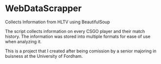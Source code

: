 # WebDataScrapper
Collects Information from HLTV using BeautifulSoup

The script collects information on every CSGO player and their match history. The information was stored into multiple formats for ease of use when analyzing it.

This is a project that I created after being comission by a senior majoring in buisness at the University of Fordham.
